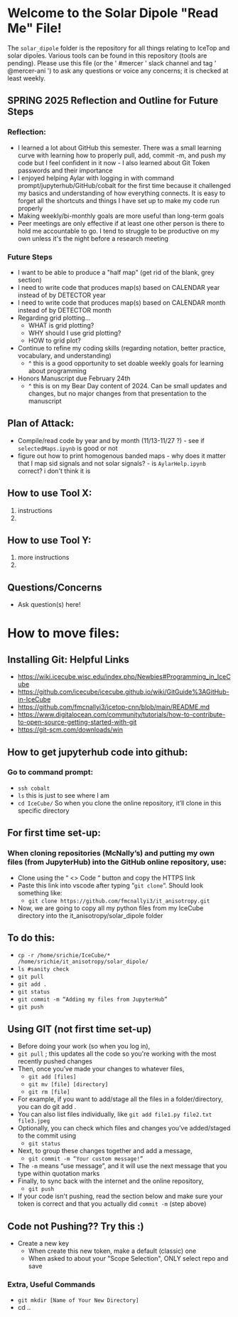 # Welcome to the Solar Dipole "Read Me" File!

The `solar_dipole` folder is the repository for all things relating to IceTop and solar dipoles. Various tools can be found in this repository (tools are pending). Please use this file (or the ' #mercer ' slack channel and tag ' @mercer-ani ') to ask any questions or voice any concerns; it is checked at least weekly.

## SPRING 2025 Reflection and Outline for Future Steps 
### Reflection:
- I learned a lot about GitHub this semester. There was a small learning curve with learning how to properly pull, add, commit -m, and push my code but I feel confident in it now
      - I also learned about Git Token passwords and their importance
- I enjoyed helping Aylar with logging in with command prompt/jupyterhub/GitHub/cobalt for the first time because it challenged my basics and understanding of how everything connects. It is easy to forget all the shortcuts and things I have set up to make my code run properly
- Making weekly/bi-monthly goals are more useful than long-term goals
- Peer meetings are only effective if at least one other person is there to hold me accountable to go. I tend to struggle to be productive on my own unless it's the night before a research meeting
### Future Steps
- I want to be able to produce a "half map" (get rid of the blank, grey section)
- I need to write code that produces map(s) based on CALENDAR year instead of by DETECTOR year
- I need to write code that produces map(s) based on CALENDAR month instead of by DETECTOR month
- Regarding grid plotting...
  - WHAT is grid plotting?
  - WHY should I use grid plotting?
  - HOW to grid plot?
- Continue to refine my coding skills (regarding notation, better practice, vocabulary, and understanding)
  - ^ this is a good opportunity to set doable weekly goals for learning about programming
- Honors Manuscript due February 24th
  - ^ this is on my Bear Day content of 2024. Can be small updates and changes, but no major changes from that presentation to the manuscript

## Plan of Attack:
- Compile/read code by year and by month (11/13-11/27 ?)
      - see if `selectedMaps.ipynb` is good or not
- figure out how to print homogenous banded maps
      - why does it matter that I map sid signals and not solar signals?
      - is `AylarHelp.ipynb` correct? i don't think it is

## How to use Tool X:
1. instructions
2. 

## How to use Tool Y:
1. more instructions
2. 

## Questions/Concerns
- Ask question(s) here!

# How to move files:
## Installing Git: Helpful Links
- https://wiki.icecube.wisc.edu/index.php/Newbies#Programming_in_IceCube
- https://github.com/icecube/icecube.github.io/wiki/GitGuide%3AGitHub-in-IceCube
- https://github.com/fmcnallyi3/icetop-cnn/blob/main/README.md
- https://www.digitalocean.com/community/tutorials/how-to-contribute-to-open-source-getting-started-with-git
- https://git-scm.com/downloads/win

## How to get jupyterhub code into github:
### Go to command prompt:
- `ssh cobalt`
- `ls` this is just to see where I am
- `cd IceCube/` So when you clone the online repository, it’ll clone in this specific directory
## For first time set-up:
### When cloning repositories (McNally’s) and putting my own files (from JupyterHub) into the GitHub online repository, use:
- Clone using the “ <> Code “ button and copy the HTTPS link
- Paste this link into vscode after typing “` git clone `“. Should look something like:
    - `git clone https://github.com/fmcnallyi3/it_anisotropy.git`
- Now, we are going to copy all my python files from my IceCube directory into the it_anisotropy/solar_dipole folder
## To do this:
- `cp -r /home/srichie/IceCube/* /home/srichie/it_anisotropy/solar_dipole/`
- `ls #sanity check`
- `git pull`
- `git add .`
- `git status`
- `git commit -m “Adding my files from JupyterHub”`
- `git push`
## Using GIT (not first time set-up)
- Before doing your work (so when you log in),
- `git pull` ; this updates all the code so you're working with the most recently pushed changes
- Then, once you’ve made your changes to whatever files,
    - `git add [files]`
    - `git mv [file] [directory]`
    - `git rm [file]`
- For example, if you want to add/stage all the files in a folder/directory, you can do git add .
- You can also list files individually, like `git add file1.py file2.txt file3.jpeg`
- Optionally, you can check which files and changes you’ve added/staged to the commit using
  - `git status`
- Next, to group these changes together and add a message,
  - `git commit -m “Your custom message!”`
- The `-m` means “use message”, and it will use the next message that you type within quotation marks
- Finally, to sync back with the internet and the online repository,
  - `git push`
- If your code isn't pushing, read the section below and make sure your token is correct and that you actually did `commit -m` (step above)

## Code not Pushing?? Try this :)
- Create a new key
  - When create this new token, make a default (classic) one
  - When asked to about your "Scope Selection", ONLY select repo and save
  
 ### Extra, Useful Commands
 - `git mkdir [Name of Your New Directory]`
 - cd ..
